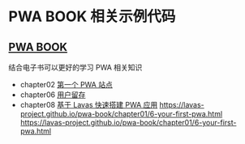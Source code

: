 # PWA BOOK 相关示例代码

## [PWA BOOK]()

结合电子书可以更好的学习 PWA 相关知识

- chapter02  [第一个 PWA 站点](https://github.com/lavas-project/pwa-book/blob/master/chapter02.md)
- chapter06  [用户留存](https://github.com/lavas-project/pwa-book/blob/master/chapter06.md)
- chapter08  [基于 Lavas 快速搭建 PWA 应用](https://github.com/lavas-project/pwa-book/blob/master/chapter08.md)
https://lavas-project.github.io/pwa-book/chapter01/6-your-first-pwa.html
https://lavas-project.github.io/pwa-book/chapter01/6-your-first-pwa.html
